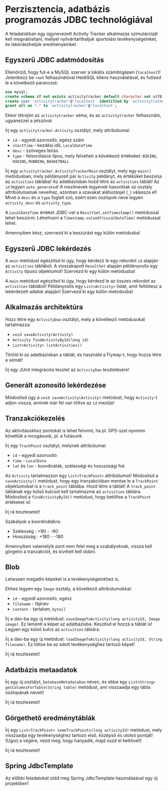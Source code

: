 # Perzisztencia, adatbázis programozás JDBC technológiával

A feladatokban egy úgynevezett Activity Tracker alkalmazás szimulációját kell megvalósítani,
mellyel nyilvántarthatjuk sportolási tevékenységeinket, és lekérdezhetjük eredményeinket.

## Egyszerű JDBC adatmódosítás

Ellenőrizd, hogy fut-e a MySQL szerver a lokális számítógépen (`localhost`)!
Jelentkezz be `root` felhasználóval HeidiSQL kliens használatával, és futtasd le a következő
parancsot:

```sql
use mysql;
create schema if not exists activitytracker default character set utf8 collate utf8_hungarian_ci;
create user 'activitytracker'@'localhost' identified by 'activitytracker';
grant all on *.* to 'activitytracker'@'localhost';
```

Ekkor létrejön az `activitytracker` séma, és az `activitytracker` felhasználó, ugyanezzel a jelszóval.

Írj egy `activitytracker.Activity` osztályt, mely attribútumai:

* `id` - egyedi azonosító, egész szám
* `startTime` - kezdési idő, `LocalDateTime`
* `desc` - szöveges leírás
* `type` - felsorolásos típus, mely felveheti a következő értékeket: `BIKING`, `HIKING`, `RUNNING`, `BASKETBALL`

Írj egy `activitytracker.ActivityTrackerMain` osztályt, mely egy `main()` metódusban, mely példányosít pár `Activity`
példányt, és értéküket beszúrja az `activities` táblába! Az adatbázisban hozd létre az `activities` táblát! Az `id` legyen `auto_generated`!
A mezőnevek legyenek hasonlóak az osztály attribútumainak neveihez, azonban a szavakat aláhúzásjel (`_`) válassza el!
Mivel a `desc` és a `type` foglalt szó, ezért ezen oszlopok neve legyen `activity_desc` és `activity_type`.

A `LocalDateTime` értéket JDBC-vel a `ResultSet.setTimestamp()` metódussal lehet beszúrni. Létrehozni a
`Timestamp.valueOf(LocalDateTime)` metódussal lehet.

Amennyiben kész, szervezd ki a beszúrást egy külön metódusba!

## Egyszerű JDBC lekérdezés

A `main` metódust egészítsd ki úgy, hogy kérdezz le egy rekordot `id` alapján az `activities` táblából. A visszakapott `ResultSet` alapján
példányosíts egy `Activity` típusú objektumot! Szervezd ki egy külön metódusba!

A `main` metódust egészítsd ki úgy, hogy kérdezd le az összes rekordot az `activities` táblából! Példányosíts egy `List<Activity>` listát, amit feltöltesz
a lekérdezett adatok alapján! Szervezd ki egy külön metódusba!

## Alkalmazás architektúra

Hozz létre egy `ActivityDao` osztályt, mely a következő metódusokat tartalmazza:

* `void saveActivity(Activity)`
* `Activity findActivityById(long id)`
* `List<Activity> listActivities()`

Töröld ki az adatbázisban a táblát, és használd a Flyway-t, hogy hozza létre a sémát!

Írj egy JUnit integrációs tesztet az `ActivityDao` tesztelésére!

## Generált azonosító lekérdezése

Módosítsd úgy a `void saveActivity(Activity)` metódust, hogy `Activity`-t adjon vissza,
aminek már fel van töltve az `id` mezője!

## Tranzakciókezelés

Az aktivitásokhoz pontokat is lehet felvinni, ha pl. GPS-szel nyomon követtük a mozgásunk, pl. a futásunk.

Írj egy `TrackPoint` osztályt, melynek attribútumai:

* `id` - egyedi azonosító
* `time` - `LocalDate`
* `lat` és `lon` - koordináták, szélességi és hosszúsági fok

Az `Activity` tartalmazzon egy `List<TrackPoint>` attribútumot! Módosítsd a `saveActivity()` metódust,
hogy egy tranzakcióban mentse le a `TrackPoint` objektumokat is a `track_point` táblába. Hozd létre a táblát!
A `track_point` táblának egy külső kulcsot kell tartalmaznia az `activities` táblára. Módosítsd
a `findActivityById()` metódust, hogy betöltse a `TrackPoint` értékeket is!

Írj rá tesztesetet!

Szabályok a koordinátákra:

* Szélesség : +90 - -90
* Hosszúság : +180 - -180

Amennyiben valamelyik pont nem felel meg a szabályoknak, vissza kell görgetni a tranzakciót, és
kivételt kell dobni.

## Blob

Lehessen megadni képeket is a tevékenységeinkhez is.

Ehhez legyen egy `Image` osztály, a következő attribútumokkal:

* `id` - egyedi azonosító, egész
* `filename` - fájlnév
* `content` - tartalom, `byte[]`

Írj a dao-ba egy új metódust: `saveImageToActivity(long activityId, Image image)`. Ez lementi a képet
az adatbázisba. Készítsd el hozzá a táblát is! Legyen egy külső kulcs az `activities` táblára.

Írj a dao-ba egy új metódust: `loadImageToActivity(long activityId, String filename)`. Ez töltse be az
adott tevékenységhez tartozó képet!

Írj rá tesztesetet!

## Adatbázis metaadatok

Írj egy új osztályt, `DatabaseMetadataDao` néven, és ebbe egy `List<String> getColumnsForTable(String table)` metódust,
ami visszaadja egy tábla oszlopának neveit!

Írj rá tesztesetet!

## Görgethető eredménytáblák

Írj egy `List<TrackPoint> someTrackPoints(long activityId)` metódust, mely visszaadja egy tevékenységhez tartozó
első, középső és utolsó pontját! (Ugorj a végére, nézd meg, hogy hanyadik, majd oszd el kettővel!)

Írj rá tesztesetet!

## Spring JdbcTemplate

Az előbbi feladatokat oldd meg Spring JdbcTemplate használatával egy új projektben!